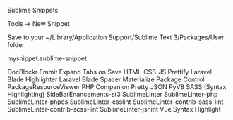 Sublime Snippets

Tools -> New Snippet

Save to your ~/Library/Application Support/Sublime Text 3/Packages/User folder

mysnippet.sublime-snippet

DocBlockr
Emmit
Expand Tabs on Save
HTML-CSS-JS Prettify
Laravel Blade Highlighter
Laravel Blade Spacer
Materialize
Package Control
PackageResourceViewer
PHP Companion
Pretty JSON
PyV8
SASS (Syntax Highlighting)
SideBarEnancements-st3
SublimeLinter
SublimeLinter-php
SublimeLinter-phpcs
SublimeLinter-csslint
SublimeLinter-contrib-sass-lint
SublimeLinter-contrib-scss-lint
SublimeLinter-jshint
Vue Syntax Highlight
